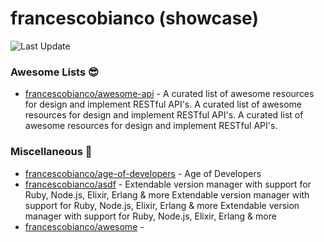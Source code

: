 # francescobianco (showcase)
![Last Update](https://img.shields.io/badge/Last%20Update-2022--04--24%2008%3A19%3A36%20UTC-blue)
###  Awesome Lists :sunglasses:
* [francescobianco/awesome-api](https://github.com/francescobianco/awesome-api)  - A curated list of awesome resources for design and implement RESTful API's.
A curated list of awesome resources for design and implement RESTful API's.
A curated list of awesome resources for design and implement RESTful API's.
###  Miscellaneous :briefcase:
* [francescobianco/age-of-developers](https://github.com/francescobianco/age-of-developers)  - Age of Developers
* [francescobianco/asdf](https://github.com/francescobianco/asdf)  - Extendable version manager with support for Ruby, Node.js, Elixir, Erlang & more
Extendable version manager with support for Ruby, Node.js, Elixir, Erlang & more
Extendable version manager with support for Ruby, Node.js, Elixir, Erlang & more
* [francescobianco/awesome](https://github.com/francescobianco/awesome)  - 
